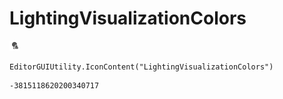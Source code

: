 # LightingVisualizationColors
![](/img/LightingVisualizationColors.png)

``` CSharp
EditorGUIUtility.IconContent("LightingVisualizationColors")
```
```
-3815118620200340717
```
